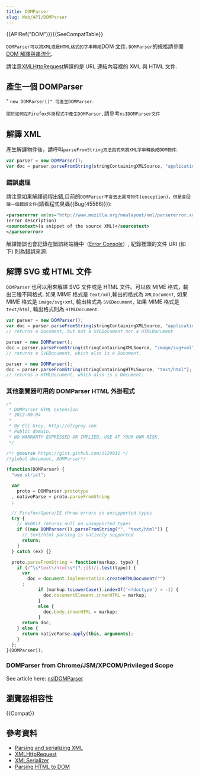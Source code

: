 ```yaml
---
title: DOMParser
slug: Web/API/DOMParser
---
```


{{APIRef("DOM")}}{{SeeCompatTable}}

`DOMParser可以將XML或是HTML格式的字串轉成`DOM [文件](/zh-TW/docs/DOM/document). `DOMParser`的規格請參閱[DOM 解譯與串流化](http://html5.org/specs/dom-parsing.html).

請注意[XMLHttpRequest](/zh-TW/docs/DOM/XMLHttpRequest)解譯的是 URL 連結內容裡的 XML 與 HTML 文件.

## 產生一個 DOMParser

" `new DOMParser()" 可產生DOMParser`.

`關於如何在Firefox外掛程式中產生DOMParser,`請參考`nsIDOMParser文件`

## 解譯 XML

產生解譯物件後，請呼叫`parseFromString方法函式來將XML字串轉換成DOM物件`:

```js
var parser = new DOMParser();
var doc = parser.parseFromString(stringContainingXMLSource, "application/xml");
```

### 錯誤處理

請注意如果解譯過程出錯,目前的`DOMParser不會丟出異常物件(exception)，但是會回傳一個錯誤文件`(請看程式臭蟲{{Bug(45566)}}):

```xml
<parsererror xmlns="http://www.mozilla.org/newlayout/xml/parsererror.xml">
(error description)
<sourcetext>(a snippet of the source XML)</sourcetext>
</parsererror>
```

解譯錯誤也會記錄在錯誤終端機中（[Error Console](/zh-TW/docs/Error_Console)）, 紀錄裡頭的文件 URI (如下) 則為錯誤來源.

## 解譯 SVG 或 HTML 文件

`DOMParser` 也可以用來解譯 SVG 文件或是 HTML 文件。可以依 MIME 格式，輸出三種不同格式. 如果 MIME 格式是 `text/xml`,輸出的格式為 `XMLDocument`, 如果 MIME 格式是 `image/svg+xml`, 輸出格式為 `SVGDocument,` 如果 MIME 格式是 `text/html`, 輸出格式則為 `HTMLDocument`.

```js
var parser = new DOMParser();
var doc = parser.parseFromString(stringContainingXMLSource, "application/xml");
// returns a Document, but not a SVGDocument nor a HTMLDocument

parser = new DOMParser();
doc = parser.parseFromString(stringContainingXMLSource, "image/svg+xml");
// returns a SVGDocument, which also is a Document.

parser = new DOMParser();
doc = parser.parseFromString(stringContainingHTMLSource, "text/html");
// returns a HTMLDocument, which also is a Document.
```

### 其他瀏覽器可用的 DOMParser HTML 外掛程式

```js
/*
 * DOMParser HTML extension
 * 2012-09-04
 *
 * By Eli Grey, http://eligrey.com
 * Public domain.
 * NO WARRANTY EXPRESSED OR IMPLIED. USE AT YOUR OWN RISK.
 */

/*! @source https://gist.github.com/1129031 */
/*global document, DOMParser*/

(function(DOMParser) {
  "use strict";

  var
    proto = DOMParser.prototype
  , nativeParse = proto.parseFromString
  ;

  // Firefox/Opera/IE throw errors on unsupported types
  try {
    // WebKit returns null on unsupported types
    if ((new DOMParser()).parseFromString("", "text/html")) {
      // text/html parsing is natively supported
      return;
    }
  } catch (ex) {}

  proto.parseFromString = function(markup, type) {
    if (/^\s*text\/html\s*(?:;|$)/i.test(type)) {
      var
        doc = document.implementation.createHTMLDocument("")
      ;
            if (markup.toLowerCase().indexOf('<!doctype') > -1) {
              doc.documentElement.innerHTML = markup;
            }
            else {
              doc.body.innerHTML = markup;
            }
      return doc;
    } else {
      return nativeParse.apply(this, arguments);
    }
  };
}(DOMParser));
```

### DOMParser from Chrome/JSM/XPCOM/Privileged Scope

See article here: [nsIDOMParser](/zh-TW/docs/nsIDOMParser)

## 瀏覽器相容性

{{Compat}}

## 參考資料

- [Parsing and serializing XML](/zh-TW/docs/Parsing_and_serializing_XML)
- [XMLHttpRequest](/zh-TW/docs/DOM/XMLHttpRequest)
- [XMLSerializer](/zh-TW/docs/XMLSerializer)
- [Parsing HTML to DOM](/zh-TW/Add-ons/Code_snippets/HTML_to_DOM)
